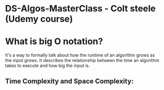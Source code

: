 # DS-Algos-MasterClass - Colt steele (Udemy course)

# What is big O notation?

It's a way to formally talk about how the runtime of an algorithm grows as the input grows. It describes the relationship between the time an algorithm takes to execute and how big the input is. 

## Time Complexity and Space Complexity:

